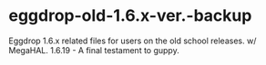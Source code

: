 # eggdrop-old-1.6.x-ver.-backup
Eggdrop 1.6.x related files for users on the old school releases. w/ MegaHAL. 1.6.19 - A final testament to guppy.
